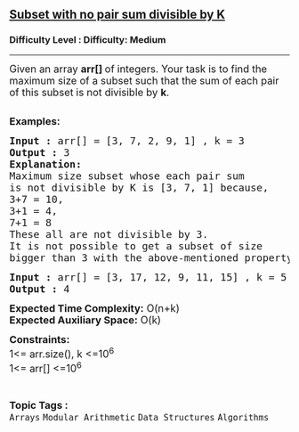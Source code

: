 <h2><a href="https://www.geeksforgeeks.org/problems/subset-with-no-pair-sum-divisible-by-k1105/1?page=5&sortBy=latest">Subset with no pair sum divisible by K</a></h2><h3>Difficulty Level : Difficulty: Medium</h3><hr><div class="problems_problem_content__Xm_eO"><p><span style="font-size: 18px;">Given an array <strong>arr[] </strong>of integers. Your task is to find the maximum size of a subset such that the sum of each pair of this subset is not divisible by <strong>k</strong>.</span><br>&nbsp;</p>
<p><span style="font-size: 18px;"><strong>Examples:</strong></span></p>
<pre><span style="font-size: 18px;"><strong>Input :</strong> arr[] = [3, 7, 2, 9, 1] , k = 3
<strong>Output : </strong>3
<strong>Explanation:</strong>
Maximum size subset whose each pair sum
is not divisible by K is [3, 7, 1] because,
3+7 = 10,   
3+1 = 4,   
7+1 = 8 
These all are not divisible by 3.
It is not possible to get a subset of size
bigger than 3 with the above-mentioned property.<br></span></pre>
<pre><span style="font-size: 18px;"><strong>Input : </strong>arr[] = [3, 17, 12, 9, 11, 15] , k = 5
<strong>Output : </strong>4 </span></pre>
<p><span style="font-size: 18px;"><strong>Expected Time Complexity:</strong> O(n+k)<br><strong>Expected Auxiliary Space:</strong> O(k)</span></p>
<p><span style="font-size: 18px;"><strong>Constraints:</strong><br>1&lt;= arr.size(), k &lt;=10<sup>6</sup><br>1&lt;= arr[] &lt;=10<sup>6</sup></span></p></div><br><p><span style=font-size:18px><strong>Topic Tags : </strong><br><code>Arrays</code>&nbsp;<code>Modular Arithmetic</code>&nbsp;<code>Data Structures</code>&nbsp;<code>Algorithms</code>&nbsp;